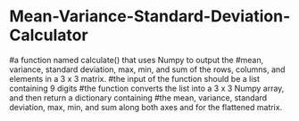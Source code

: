 # Mean-Variance-Standard-Deviation-Calculator

#a function named calculate() that uses Numpy to output the 
#mean, variance, standard deviation, max, min, and sum of the rows, columns, and elements in a 3 x 3 matrix.
#the input of the function should be a list containing 9 digits 
#the function converts the list into a 3 x 3 Numpy array, and then return a dictionary containing
#the mean, variance, standard deviation, max, min, and sum along both axes and for the flattened matrix.
